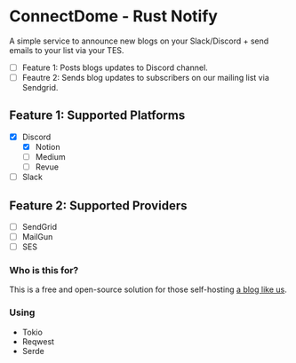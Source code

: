 # ConnectDome - Rust Notify

A simple service to announce new blogs on your Slack/Discord + send emails to your list via your TES.

* [ ] Feature 1: Posts blogs updates to Discord channel.
* [ ] Feautre 2: Sends blog updates to subscribers on our mailing list via Sendgrid.

## Feature 1: Supported Platforms

* [x] Discord
  + [x] Notion
  + [ ] Medium
  + [ ] Revue

* [ ] Slack

## Feature 2: Supported Providers

* [ ] SendGrid
* [ ] MailGun
* [ ] SES

### Who is this for?

This is a free and open-source solution for those self-hosting [a blog like us](https://blog.connectdome.com).

### Using

* Tokio
* Reqwest
* Serde
